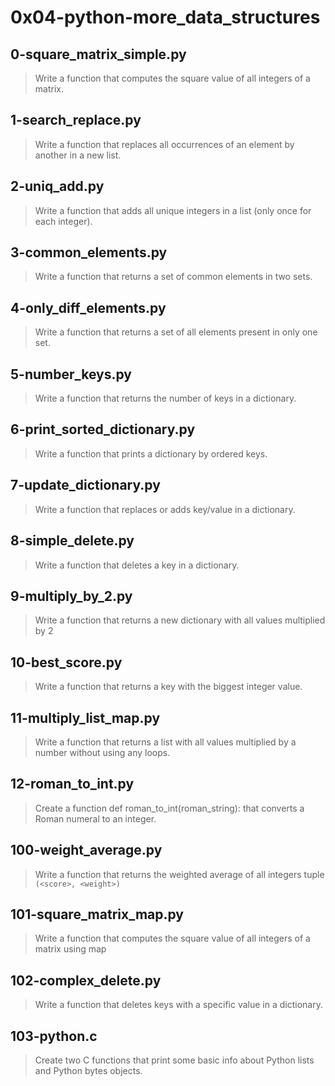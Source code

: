 # 0x04-python-more_data_structures

## 0-square_matrix_simple.py

> Write a function that computes the square value of all integers of a matrix.

## 1-search_replace.py

> Write a function that replaces all occurrences of an element by another in a new list.

## 2-uniq_add.py

> Write a function that adds all unique integers in a list (only once for each integer).

## 3-common_elements.py

> Write a function that returns a set of common elements in two sets.

## 4-only_diff_elements.py

> Write a function that returns a set of all elements present in only one set.

## 5-number_keys.py

> Write a function that returns the number of keys in a dictionary.

## 6-print_sorted_dictionary.py

> Write a function that prints a dictionary by ordered keys.

## 7-update_dictionary.py

> Write a function that replaces or adds key/value in a dictionary.

## 8-simple_delete.py

> Write a function that deletes a key in a dictionary.

## 9-multiply_by_2.py

> Write a function that returns a new dictionary with all values multiplied by 2

## 10-best_score.py

> Write a function that returns a key with the biggest integer value.

## 11-multiply_list_map.py

> Write a function that returns a list with all values multiplied by a number without using any loops.

## 12-roman_to_int.py

> Create a function def roman_to_int(roman_string): that converts a Roman numeral to an integer.

## 100-weight_average.py

> Write a function that returns the weighted average of all integers tuple `(<score>, <weight>)`

## 101-square_matrix_map.py

> Write a function that computes the square value of all integers of a matrix using map

## 102-complex_delete.py

> Write a function that deletes keys with a specific value in a dictionary.

## 103-python.c

> Create two C functions that print some basic info about Python lists and Python bytes objects.
